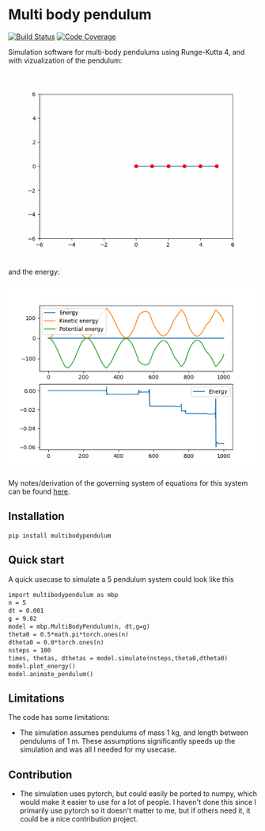 # Multi body pendulum


[![Build Status][build-image]][build-url]
[![Code Coverage][coverage-image]][coverage-url]

<!-- Badges: -->

[build-image]: https://github.com/tueboesen/multi-body-pendulum/actions/workflows/build.yaml/badge.svg
[build-url]: https://github.com/tueboesen/multi-body-pendulum/actions/workflows/build.yaml
[coverage-image]: https://codecov.io/gh/tueboesen/multi-body-pendulum/branch/master/graph/badge.svg
[coverage-url]: https://codecov.io/gh/tueboesen/multi-body-pendulum/

Simulation software for multi-body pendulums using Runge-Kutta 4, and with vizualization of the pendulum:

![5-body pendulum animation](https://github.com/tueboesen/multi-body-pendulum/blob/master/docs/multibodypendulum.gif)

and the energy:

![Energy](https://github.com/tueboesen/multi-body-pendulum/blob/master/docs/energy.png)

My notes/derivation of the governing system of equations for this system can be found 
[here](https://github.com/tueboesen/multi-body-pendulum/blob/master/docs/n-pendulum.pdf).

## Installation
    pip install multibodypendulum

## Quick start
A quick usecase to simulate a 5 pendulum system could look like this

    import multibodypendulum as mbp
    n = 5
    dt = 0.001
    g = 9.82
    model = mbp.MultiBodyPendulum(n, dt,g=g)
    theta0 = 0.5*math.pi*torch.ones(n)
    dtheta0 = 0.0*torch.ones(n)
    nsteps = 100
    times, thetas, dthetas = model.simulate(nsteps,theta0,dtheta0)
    model.plot_energy()
    model.animate_pendulum()

## Limitations
The code has some limitations:
- The simulation assumes pendulums of mass 1 kg, and length between pendulums of 1 m. These assumptions significantly speeds up the simulation and was all I needed for my usecase.

## Contribution
- The simulation uses pytorch, but could easily be ported to numpy, which would make it easier to use for a lot of people. I haven't done this since I primarily use pytorch so it doesn't matter to me, but if others need it, it could be a nice contribution project.
